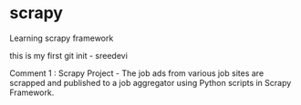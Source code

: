 # scrapy
Learning scrapy framework

this is my first git init - sreedevi

Comment 1 : Scrapy Project - The job ads from various job sites are scrapped and published to a job aggregator using Python scripts in Scrapy Framework.
